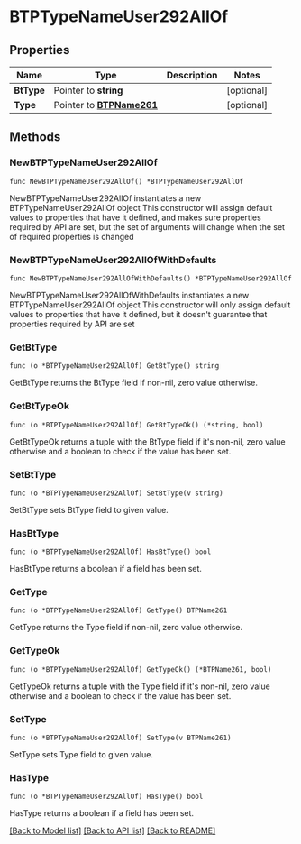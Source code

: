 # BTPTypeNameUser292AllOf

## Properties

Name | Type | Description | Notes
------------ | ------------- | ------------- | -------------
**BtType** | Pointer to **string** |  | [optional] 
**Type** | Pointer to [**BTPName261**](BTPName261.md) |  | [optional] 

## Methods

### NewBTPTypeNameUser292AllOf

`func NewBTPTypeNameUser292AllOf() *BTPTypeNameUser292AllOf`

NewBTPTypeNameUser292AllOf instantiates a new BTPTypeNameUser292AllOf object
This constructor will assign default values to properties that have it defined,
and makes sure properties required by API are set, but the set of arguments
will change when the set of required properties is changed

### NewBTPTypeNameUser292AllOfWithDefaults

`func NewBTPTypeNameUser292AllOfWithDefaults() *BTPTypeNameUser292AllOf`

NewBTPTypeNameUser292AllOfWithDefaults instantiates a new BTPTypeNameUser292AllOf object
This constructor will only assign default values to properties that have it defined,
but it doesn't guarantee that properties required by API are set

### GetBtType

`func (o *BTPTypeNameUser292AllOf) GetBtType() string`

GetBtType returns the BtType field if non-nil, zero value otherwise.

### GetBtTypeOk

`func (o *BTPTypeNameUser292AllOf) GetBtTypeOk() (*string, bool)`

GetBtTypeOk returns a tuple with the BtType field if it's non-nil, zero value otherwise
and a boolean to check if the value has been set.

### SetBtType

`func (o *BTPTypeNameUser292AllOf) SetBtType(v string)`

SetBtType sets BtType field to given value.

### HasBtType

`func (o *BTPTypeNameUser292AllOf) HasBtType() bool`

HasBtType returns a boolean if a field has been set.

### GetType

`func (o *BTPTypeNameUser292AllOf) GetType() BTPName261`

GetType returns the Type field if non-nil, zero value otherwise.

### GetTypeOk

`func (o *BTPTypeNameUser292AllOf) GetTypeOk() (*BTPName261, bool)`

GetTypeOk returns a tuple with the Type field if it's non-nil, zero value otherwise
and a boolean to check if the value has been set.

### SetType

`func (o *BTPTypeNameUser292AllOf) SetType(v BTPName261)`

SetType sets Type field to given value.

### HasType

`func (o *BTPTypeNameUser292AllOf) HasType() bool`

HasType returns a boolean if a field has been set.


[[Back to Model list]](../README.md#documentation-for-models) [[Back to API list]](../README.md#documentation-for-api-endpoints) [[Back to README]](../README.md)



